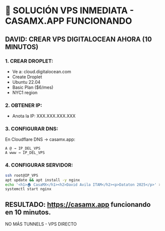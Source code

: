 # 🚀 SOLUCIÓN VPS INMEDIATA - CASAMX.APP FUNCIONANDO

## DAVID: CREAR VPS DIGITALOCEAN AHORA (10 MINUTOS)

### 1. CREAR DROPLET:
- Ve a: cloud.digitalocean.com
- Create Droplet
- Ubuntu 22.04
- Basic Plan ($6/mes)  
- NYC1 region

### 2. OBTENER IP:
- Anota la IP: XXX.XXX.XXX.XXX

### 3. CONFIGURAR DNS:
En Cloudflare DNS → casamx.app:
```
A @ → IP_DEL_VPS
A www → IP_DEL_VPS
```

### 4. CONFIGURAR SERVIDOR:
```bash
ssh root@IP_VPS
apt update && apt install -y nginx
echo '<h1>🏠 CasaMX</h1><h2>David Avila ITAM</h2><p>Dataton 2025</p>' > /var/www/html/index.html
systemctl start nginx
```

## RESULTADO: https://casamx.app funcionando en 10 minutos.

NO MÁS TUNNELS - VPS DIRECTO